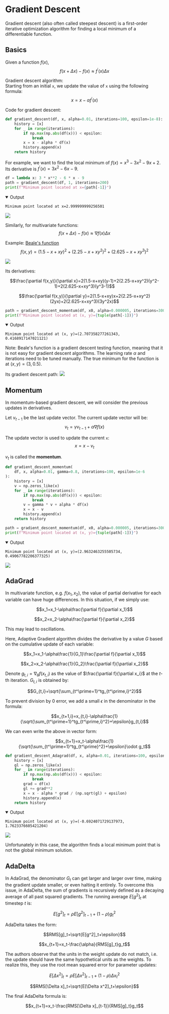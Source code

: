 # Gradient Descent
Gradient descent (also often called steepest descent) is a first-order iterative optimization algorithm for finding a local minimum of a differentiable function.

## Basics
Given a function $f(x)$,
$$f(x+\Delta x)-f(x)\approx f^\prime(x)\Delta x$$

Gradient descent algorithm:<br>
Starting from an initial `x`, we update the value of `x` using the following formula:
$$x=x-\alpha f^\prime(x)$$

Code for gradient descent:
```python
def gradient_descent(df, x, alpha=0.01, iterations=100, epsilon=1e-8):
    history = [x]
    for _ in range(iterations):
        if np.max(np.abs(df(x))) < epsilon:
            break
        x = x - alpha * df(x)
        history.append(x)
    return history
```

For example, we want to find the local minimum of $f(x)=x^3-3x^2-9x+2$. Its derivative is $f^\prime(x)=3x^2-6x-9$.
```python
df = lambda x: 3 * x**2 - 6 * x - 9
path = gradient_descent(df, 1, iterations=200)
print(f"Minimum point located at x={path[-1]}")
```
<details open>
<summary>Output</summary>

```
Minimum point located at x=2.999999999256501
```

</details>


![](../assets/gradient_descent_plot_1.png)

Similarly, for multivariate functions:
$$f(x+\Delta x)-f(x)\approx\nabla f(x)\Delta x$$

Example: [Beale's function](https://www.sfu.ca/~ssurjano/beale.html)
$$f(x,y)=(1.5-x+xy)^2+(2.25-x+xy^2)^2+(2.625-x+xy^3)^2$$

![](../assets/beale_function.png)

Its derivatives:

$$\frac{\partial f(x,y)}{\partial x}=2(1.5-x+xy)(y-1)+2(2.25-x+xy^2)(y^2-1)+2(2.625-x+xy^3)(y^3-1)$$

$$\frac{\partial f(x,y)}{\partial y}=2(1.5-x+xy)x+2(2.25-x+xy^2)(2yx)+2(2.625-x+xy^3)(3y^2x)$$

```python
path = gradient_descent_momentum(df, x0, alpha=0.000005, iterations=300000)
print(f"Minimum point located at (x, y)={tuple(path[-1])}")
```
<details open>
<summary>Output</summary>

```
Minimum point located at (x, y)=(2.707358277261343, 0.4168917147021121)
```

</details>


Note: Beale's function is a gradient descent testing function, meaning that it is not easy for gradient descent algorithms. The learning rate $\alpha$ and iterations need to be tuned manually. The true minimum for the function is at $(x,y)=(3,0.5)$.

Its gradient descent path:
![](../assets/beale_function_gradient_descent_path.png)

## Momentum
In momentum-based gradient descent, we will consider the previous updates in derivatives.

Let $v_{t-1}$ be the last update vector. The current update vector will be:
$$v_t=\gamma v_{t-1}+\alpha\nabla f(x)$$

The update vector is used to update the current `x`:
$$x=x-v_t$$

$v_t$ is called the **momentum**.

```python
def gradient_descent_momentum(
    df, x, alpha=0.01, gamma=0.8, iterations=100, epsilon=1e-6
):
    history = [x]
    v = np.zeros_like(x)
    for _ in range(iterations):
        if np.max(np.abs(df(x))) < epsilon:
            break
        v = gamma * v + alpha * df(x)
        x = x - v
        history.append(x)
    return history
```

```python
path = gradient_descent_momentum(df, x0, alpha=0.000005, iterations=300000)
print(f"Minimum point located at (x, y)={tuple(path[-1])}")
```
<details open>
<summary>Output</summary>

```
Minimum point located at (x, y)=(2.9632463255505734, 0.49067782206377325)
```

</details>


![](../assets/beale_function_gradient_descent_momentum_path.png)

## AdaGrad
In multivariate function, e.g. $f(x_1,x_2)$, the value of partial derivative for each variable can have huge differences. In this situation, if we simply use:

$$x_1=x_1-\alpha\frac{\partial f}{\partial x_1}$$

$$x_2=x_2-\alpha\frac{\partial f}{\partial x_2}$$

This may lead to oscillations.

Here, Adaptive Gradient algorithm divides the derivative by a value $G$ based on the cumulative update of each variable:

$$x_1=x_1-\alpha\frac{1}{G_1}\frac{\partial f}{\partial x_1}$$

$$x_2=x_2-\alpha\frac{1}{G_2}\frac{\partial f}{\partial x_2}$$

Denote $g_{t,i}=\nabla_\theta f(x_{t,i})$ as the value of $\frac{\partial f}{\partial x_i}$ at the $t$-th iteration. $G_{t,i}$ is obtained by:

$$G_{t,i}=\sqrt{\sum_{t^\prime=1}^tg_{t^\prime,i}^2}$$

To prevent division by 0 error, we add a small $\epsilon$ in the denominator in the formula:

$$x_{t+1,i}=x_{t,i}-\alpha\frac{1}{\sqrt{\sum_{t^\prime=1}^tg_{t^\prime,i}^2}+\epsilon}g_{t,i}$$

We can even write the above in vector form:

$$x_{t+1}=x_t-\alpha\frac{1}{\sqrt{\sum_{t^\prime=1}^tg_{t^\prime}^2}+\epsilon}\odot g_t$$

```python
def gradient_descent_Adagrad(df, x, alpha=0.01, iterations=100, epsilon=1e-8):
    history = [x]
    gl = np.zeros_like(x)
    for _ in range(iterations):
        if np.max(np.abs(df(x))) < epsilon:
            break
        grad = df(x)
        gl += grad**2
        x = x - alpha * grad / (np.sqrt(gl) + epsilon)
        history.append(x)
    return history
```
<details open>
<summary>Output</summary>

```
Minimum point located at (x, y)=(-0.6924071729137973, 1.7623376605421204)
```

</details>


![](../assets/beale_function_gradient_descent_adagrad_path.png)

Unfortunately in this case, the algorithm finds a local minimum point that is not the global minimum solution.

## AdaDelta

In AdaGrad, the denominator $G_t$ can get larger and larger over time, making the gradient update smaller, or even halting it entirely. To overcome this issue, in AdaDelta, the sum of gradients is recursively defined as a decaying average of all past squared gradients. The running average $E[g^2]_t$ at timestep $t$ is:

$$E[g^2]_t=\rho E[g^2]_{t-1}+(1-\rho)g_t^2$$

AdaDelta takes the form:

$$RMS[g]_t=\sqrt{E[g^2]_t+\epsilon}$$

$$x_{t+1}=x_t-\frac{\alpha}{RMS[g]_t}g_t$$

The authors observe that the units in the weight update do not match, i.e. the update should have the same hypothetical units as the weights. To realize this, they use the root mean squared error for parameter updates:

$$E[\Delta x^2]_t=\rho E[\Delta x^2]_{t-1}+(1-\rho)\Delta x_t^2$$

$$RMS[\Delta x]_t=\sqrt{E[\Delta x^2]_t+\epsilon}$$

The final AdaDelta formula is:

$$x_{t+1}=x_t-\frac{RMS[\Delta x]_{t-1}}{RMS[g]_t}g_t$$

```python

```

